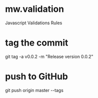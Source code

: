 # mw.validation
Javascript Validations Rules


# tag the commit
git tag -a v0.0.2 -m "Release version 0.0.2"

# push to GitHub
git push origin master --tags  